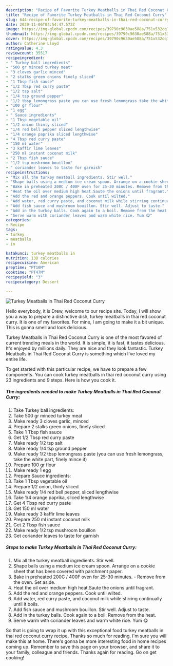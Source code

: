 ```yaml
---
description: "Recipe of Favorite Turkey Meatballs in Thai Red Coconut Curry"
title: "Recipe of Favorite Turkey Meatballs in Thai Red Coconut Curry"
slug: 644-recipe-of-favorite-turkey-meatballs-in-thai-red-coconut-curry
date: 2020-11-06T04:54:47.572Z
image: https://img-global.cpcdn.com/recipes/39790c9630ae588a/751x532cq70/turkey-meatballs-in-thai-red-coconut-curry-recipe-main-photo.jpg
thumbnail: https://img-global.cpcdn.com/recipes/39790c9630ae588a/751x532cq70/turkey-meatballs-in-thai-red-coconut-curry-recipe-main-photo.jpg
cover: https://img-global.cpcdn.com/recipes/39790c9630ae588a/751x532cq70/turkey-meatballs-in-thai-red-coconut-curry-recipe-main-photo.jpg
author: Catherine Lloyd
ratingvalue: 4.3
reviewcount: 35517
recipeingredient:
- " Turkey ball ingredients"
- "500 gr minced turkey meat"
- "3 cloves garlic minced"
- "2 stalks green onions finely sliced"
- "1 Tbsp fish sauce"
- "1/2 Tbsp red curry paste"
- "1/2 tsp salt"
- "1/4 tsp ground pepper"
- "1/2 tbsp lemongrass paste you can use fresh lemongrass take the white part finely mince it"
- "100 gr flour"
- "1 egg"
- " Sauce ingredients"
- "1 Tbsp vegetable oil"
- "1/2 onion thinly sliced"
- "1/4 red bell pepper sliced lengthwise"
- "1/4 orange paprika sliced lengthwise"
- "4 Tbsp red curry paste"
- "150 ml water"
- "3 kaffir lime leaves"
- "250 ml instant coconut milk"
- "2 Tbsp fish sauce"
- "1/2 tsp mushroom bouillon"
- " coriander leaves to taste for garnish"
recipeinstructions:
- "Mix all the turkey meatball ingredients. Stir well."
- "Shape balls using a medium ice cream spoon. Arrange on a cookie sheet that has been covered with parchment paper."
- "Bake in preheated 200C / 400F oven for 25-30 minutes. Remove from the oven. Set aside."
- "Heat the oil over medium high heat.Saute the onions until fragrant."
- "Add the red and orange peppers. Cook until wilted."
- "Add water, red curry paste, and coconut milk while stirring continually until it boils."
- "Add fish sauce and mushroom bouillon. Stir well. Adjust to taste."
- "Add in the turkey balls. Cook again to a boil. Remove from the heat."
- "Serve warm with coriander leaves and warm white rice. Yum 😋"
categories:
- Recipe
tags:
- turkey
- meatballs
- in

katakunci: turkey meatballs in 
nutrition: 138 calories
recipecuisine: American
preptime: "PT10M"
cooktime: "PT47M"
recipeyield: "3"
recipecategory: Dessert

---
```



![Turkey Meatballs in Thai Red Coconut Curry](https://img-global.cpcdn.com/recipes/39790c9630ae588a/751x532cq70/turkey-meatballs-in-thai-red-coconut-curry-recipe-main-photo.jpg)

Hello everybody, it is Drew, welcome to our recipe site. Today, I will show you a way to prepare a distinctive dish, turkey meatballs in thai red coconut curry. It is one of my favorites. For mine, I am going to make it a bit unique. This is gonna smell and look delicious.

Turkey Meatballs in Thai Red Coconut Curry is one of the most favored of current trending meals in the world. It is simple, it is fast, it tastes delicious. It's enjoyed by millions daily. They are nice and they look fantastic. Turkey Meatballs in Thai Red Coconut Curry is something which I've loved my entire life.




To get started with this particular recipe, we have to prepare a few components. You can cook turkey meatballs in thai red coconut curry using 23 ingredients and 9 steps. Here is how you cook it.

<!--inarticleads1-->

##### The ingredients needed to make Turkey Meatballs in Thai Red Coconut Curry:

1. Take  Turkey ball ingredients:
1. Take 500 gr minced turkey meat
1. Make ready 3 cloves garlic, minced
1. Prepare 2 stalks green onions, finely sliced
1. Take 1 Tbsp fish sauce
1. Get 1/2 Tbsp red curry paste
1. Make ready 1/2 tsp salt
1. Make ready 1/4 tsp ground pepper
1. Make ready 1/2 tbsp lemongrass paste (you can use fresh lemongrass, take the white part, finely mince it)
1. Prepare 100 gr flour
1. Make ready 1 egg
1. Prepare  Sauce ingredients:
1. Take 1 Tbsp vegetable oil
1. Prepare 1/2 onion, thinly sliced
1. Make ready 1/4 red bell pepper, sliced ​​lengthwise
1. Take 1/4 orange paprika, sliced ​​lengthwise
1. Get 4 Tbsp red curry paste
1. Get 150 ml water
1. Make ready 3 kaffir lime leaves
1. Prepare 250 ml instant coconut milk
1. Get 2 Tbsp fish sauce
1. Make ready 1/2 tsp mushroom bouillon
1. Get  coriander leaves to taste for garnish




<!--inarticleads2-->

##### Steps to make Turkey Meatballs in Thai Red Coconut Curry:

1. Mix all the turkey meatball ingredients. Stir well.
1. Shape balls using a medium ice cream spoon. Arrange on a cookie sheet that has been covered with parchment paper.
1. Bake in preheated 200C / 400F oven for 25-30 minutes. - Remove from the oven. Set aside.
1. Heat the oil over medium high heat.Saute the onions until fragrant.
1. Add the red and orange peppers. Cook until wilted.
1. Add water, red curry paste, and coconut milk while stirring continually until it boils.
1. Add fish sauce and mushroom bouillon. Stir well. Adjust to taste.
1. Add in the turkey balls. Cook again to a boil. Remove from the heat.
1. Serve warm with coriander leaves and warm white rice. Yum 😋




So that is going to wrap it up with this exceptional food turkey meatballs in thai red coconut curry recipe. Thanks so much for reading. I'm sure you will make this at home. There's gonna be more interesting food in home recipes coming up. Remember to save this page on your browser, and share it to your family, colleague and friends. Thanks again for reading. Go on get cooking!

